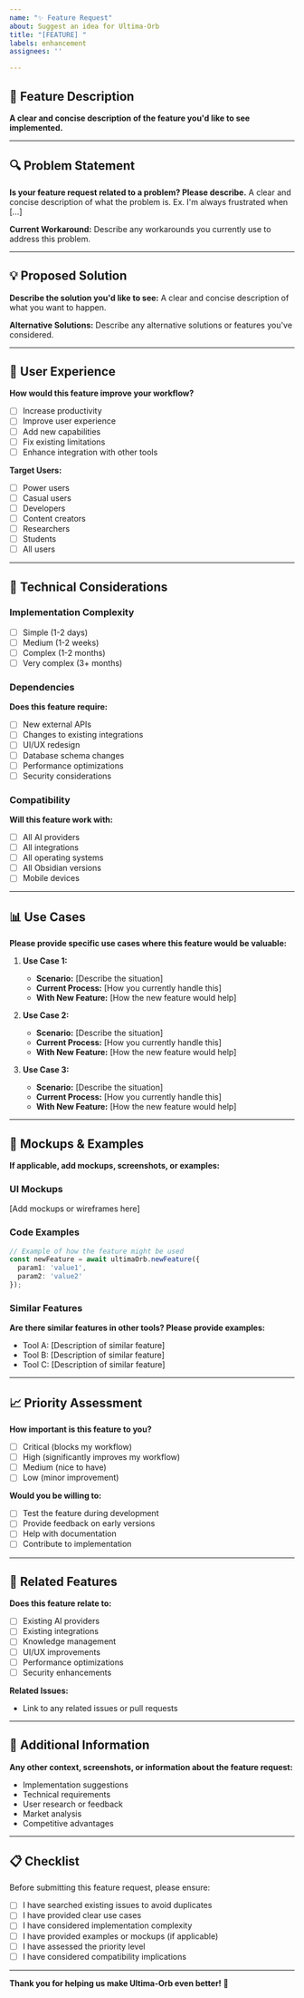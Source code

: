 ```yaml
---
name: "✨ Feature Request"
about: Suggest an idea for Ultima-Orb
title: "[FEATURE] "
labels: enhancement
assignees: ''

---
```


## 🎯 Feature Description

**A clear and concise description of the feature you'd like to see implemented.**

---

## 🔍 Problem Statement

**Is your feature request related to a problem? Please describe.**
A clear and concise description of what the problem is. Ex. I'm always frustrated when [...]

**Current Workaround:**
Describe any workarounds you currently use to address this problem.

---

## 💡 Proposed Solution

**Describe the solution you'd like to see:**
A clear and concise description of what you want to happen.

**Alternative Solutions:**
Describe any alternative solutions or features you've considered.

---

## 🎨 User Experience

**How would this feature improve your workflow?**
- [ ] Increase productivity
- [ ] Improve user experience
- [ ] Add new capabilities
- [ ] Fix existing limitations
- [ ] Enhance integration with other tools

**Target Users:**
- [ ] Power users
- [ ] Casual users
- [ ] Developers
- [ ] Content creators
- [ ] Researchers
- [ ] Students
- [ ] All users

---

## 🔧 Technical Considerations

### Implementation Complexity
- [ ] Simple (1-2 days)
- [ ] Medium (1-2 weeks)
- [ ] Complex (1-2 months)
- [ ] Very complex (3+ months)

### Dependencies
**Does this feature require:**
- [ ] New external APIs
- [ ] Changes to existing integrations
- [ ] UI/UX redesign
- [ ] Database schema changes
- [ ] Performance optimizations
- [ ] Security considerations

### Compatibility
**Will this feature work with:**
- [ ] All AI providers
- [ ] All integrations
- [ ] All operating systems
- [ ] All Obsidian versions
- [ ] Mobile devices

---

## 📊 Use Cases

**Please provide specific use cases where this feature would be valuable:**

1. **Use Case 1:**
   - **Scenario:** [Describe the situation]
   - **Current Process:** [How you currently handle this]
   - **With New Feature:** [How the new feature would help]

2. **Use Case 2:**
   - **Scenario:** [Describe the situation]
   - **Current Process:** [How you currently handle this]
   - **With New Feature:** [How the new feature would help]

3. **Use Case 3:**
   - **Scenario:** [Describe the situation]
   - **Current Process:** [How you currently handle this]
   - **With New Feature:** [How the new feature would help]

---

## 🎨 Mockups & Examples

**If applicable, add mockups, screenshots, or examples:**

### UI Mockups
[Add mockups or wireframes here]

### Code Examples
```typescript
// Example of how the feature might be used
const newFeature = await ultimaOrb.newFeature({
  param1: 'value1',
  param2: 'value2'
});
```

### Similar Features
**Are there similar features in other tools? Please provide examples:**
- Tool A: [Description of similar feature]
- Tool B: [Description of similar feature]
- Tool C: [Description of similar feature]

---

## 📈 Priority Assessment

**How important is this feature to you?**
- [ ] Critical (blocks my workflow)
- [ ] High (significantly improves my workflow)
- [ ] Medium (nice to have)
- [ ] Low (minor improvement)

**Would you be willing to:**
- [ ] Test the feature during development
- [ ] Provide feedback on early versions
- [ ] Help with documentation
- [ ] Contribute to implementation

---

## 🔄 Related Features

**Does this feature relate to:**
- [ ] Existing AI providers
- [ ] Existing integrations
- [ ] Knowledge management
- [ ] UI/UX improvements
- [ ] Performance optimizations
- [ ] Security enhancements

**Related Issues:**
- Link to any related issues or pull requests

---

## 📝 Additional Information

**Any other context, screenshots, or information about the feature request:**

- Implementation suggestions
- Technical requirements
- User research or feedback
- Market analysis
- Competitive advantages

---

## 📋 Checklist

Before submitting this feature request, please ensure:

- [ ] I have searched existing issues to avoid duplicates
- [ ] I have provided clear use cases
- [ ] I have considered implementation complexity
- [ ] I have provided examples or mockups (if applicable)
- [ ] I have assessed the priority level
- [ ] I have considered compatibility implications

---

**Thank you for helping us make Ultima-Orb even better! 🚀**
